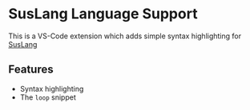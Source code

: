 # SusLang Language Support

This is a VS-Code extension which adds simple syntax highlighting for [SusLang](https://github.com/zenonet/SusLang)

## Features

* Syntax highlighting<br>
* The `loop` snippet
